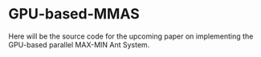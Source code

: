 # GPU-based-MMAS

Here will be the source code for the upcoming paper on implementing the GPU-based parallel MAX-MIN Ant System.
